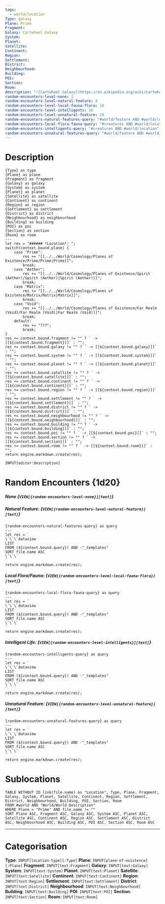 ```yaml
---
tags:
  - world/location
Type: galaxy
Plane: Prime
Fragment:
Galaxy: Cartwheel Galaxy
System:
Planet:
Satellite:
Continent:
Region:
Settlement:
District:
Neighbourhood:
Building:
POI:
Section:
Room:
description: "![Cartwheel Galaxy](https://en.wikipedia.org/wiki/Cartwheel_Galaxy)"
random-encounters-level-none: 1
random-encounters-level-natural-feature: 4
random-encounters-level-local-fauna-flora: 10
random-encounters-level-intelligents: 16
random-encounters-level-unnatural-feature: 20
random-encounters-natural-features-query: "#world/feature AND #world/location"
random-encounters-local-flora-fauna-query: "#creatures AND #world/location"
random-encounters-intelligents-query: "#creatures AND #world/location"
random-encounters-unnatural-features-query: "#world/feature AND #world/location"
---
```

# Description
```meta-bind-js-view
{Type} as type
{Plane} as plane
{Fragment} as fragment
{Galaxy} as galaxy
{System} as system
{Planet} as planet
{Satellite} as satellite
{Continent} as continent
{Region} as region
{Settlement} as settlement
{District} as district
{Neighbourhood} as neighbourhood
{Building} as building
{POI} as poi
{Section} as section
{Room} as room
---
let res = "###### *Location*: ";
switch(context.bound.plane) {
	case "Prime":
		res += "[[../../World/Cosmology/Planes of Existence/Prime/Prime|Prime]]";
		break;
	case "Aether":
		res += "[[../../World/Cosmology/Planes of Existence/Spirit (Aether)/Spirit (Aether)|Spirit (Aether)]]";
		break;
	case "Matrix":
		res += "[[../../World/Cosmology/Planes of Existence/Matrix/Matrix|Matrix]]";
		break;
	case "Void":
		res += "[[../../World/Cosmology/Planes of Existence/Far Realm (Void)/Far Realm (Void)|Far Realm (Void)]]";
		break;
	default:
		res += "???";
		break;
}
res += context.bound.fragment != "" ? ` -> [[${context.bound.fragment}]]` : "";
res += context.bound.galaxy != "" ? ` -> [[${context.bound.galaxy}]]` : "";
res += context.bound.system != "" ? ` -> [[${context.bound.system}]]` : "";
res += context.bound.planet != "" ? ` -> [[${context.bound.planet}]]` : "";
res += context.bound.satellite != "" ? ` -> [[${context.bound.satellite}]]` : "";
res += context.bound.continent != "" ? ` -> [[${context.bound.continent}]]` : "";
res += context.bound.region != "" ? ` -> [[${context.bound.region}]]` : "";
res += context.bound.settlement != "" ? ` -> [[${context.bound.settlement}]]` : "";
res += context.bound.district != "" ? ` -> [[${context.bound.district}]]` : "";
res += context.bound.neighbourhood != "" ? ` -> [[${context.bound.neighbourhood}]]` : "";
res += context.bound.building != "" ? ` -> [[${context.bound.building}]]` : "";
res += context.bound.poi != "" ? ` -> [[${context.bound.poi}]]` : "";
res += context.bound.section != "" ? ` -> [[${context.bound.section}]]` : "";
res += context.bound.room != "" ? ` -> [[${context.bound.room}]]` : "";
return engine.markdown.create(res);
```
```meta-bind
INPUT[editor:description]
```

# Random Encounters {1d20}
##### None {`VIEW[{random-encounters-level-none}][text]`}
##### Natural Feature: {`VIEW[{random-encounters-level-natural-feature}][text]`}
```meta-bind-js-view
{random-encounters-natural-features-query} as query
---
let res = `
\`\`\`dataview
LIST
FROM (${context.bound.query}) AND -"_templates"
SORT file.name ASC
\`\`\`
`
return engine.markdown.create(res);
```
##### Local Flora/Fauna: {`VIEW[{random-encounters-level-local-fauna-flora}][text]`}
```meta-bind-js-view
{random-encounters-local-flora-fauna-query} as query
---
let res = `
\`\`\`dataview
LIST
FROM (${context.bound.query}) AND -"_templates"
SORT file.name ASC
\`\`\`
`
return engine.markdown.create(res);
```
##### Intelligent Life: {`VIEW[{random-encounters-level-intelligents}][text]`}
```meta-bind-js-view
{random-encounters-intelligents-query} as query
---
let res = `
\`\`\`dataview
LIST
FROM (${context.bound.query}) AND -"_templates"
SORT file.name ASC
\`\`\`
`
return engine.markdown.create(res);
```
##### Unnatural Feature: {`VIEW[{random-encounters-level-unnatural-feature}][text]`}
```meta-bind-js-view
{random-encounters-unnatural-features-query} as query
---
let res = `
\`\`\`dataview
LIST
FROM (${context.bound.query}) AND -"_templates"
SORT file.name ASC
\`\`\`
`
return engine.markdown.create(res);
```

# Sublocations

```dataview
TABLE WITHOUT ID link(file.name) as "Location", Type, Plane, Fragment, Galaxy, System, Planet, Satellite, Continent, Region, Settlement, District, Neighbourhood, Building, POI, Section, Room
FROM #world AND "World/World Description"
WHERE Plane = "Prime" AND file.name != ""
SORT Plane ASC, Fragment ASC, Galaxy ASC, System ASC, Planet ASC, Satellite ASC, Continent ASC, Region ASC, Settlement ASC, District ASC, Neighbourhood ASC, Building ASC, POI ASC, Section ASC, Room ASC
```


---
# Categorisation
**Type**: `INPUT[location-type][:Type]`
**Plane**: `INPUT[plane-of-existence][:Plane]`
**Fragment**: `INPUT[text:Fragment]`
**Galaxy**: `INPUT[text:Galaxy]`
**System**: `INPUT[text:System]`
**Planet**: `INPUT[text:Planet]`
**Satellite**: `INPUT[text:Satellite]`
**Continent**: `INPUT[text:Continent]`
**Region**: `INPUT[text:Region]`
**Settlement**: `INPUT[text:Settlement]`
**District**: `INPUT[text:District]`
**Neighbourhood**: `INPUT[text:Neighbourhood]`
**Building**: `INPUT[text:Building]`
**POI**: `INPUT[text:POI]`
**Section**: `INPUT[text:Section]`
**Room**: `INPUT[text:Room]`
